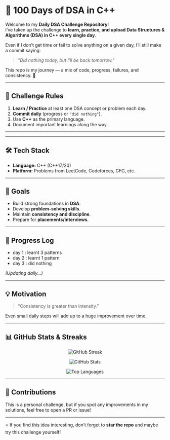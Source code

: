 # 🚀 100 Days of DSA in C++

Welcome to my **Daily DSA Challenge Repository**!  
I’ve taken up the challenge to **learn, practice, and upload Data Structures & Algorithms (DSA) in C++ every single day**.  

Even if I don’t get time or fail to solve anything on a given day, I’ll still make a commit saying:  
> *"Did nothing today, but I’ll be back tomorrow."*  

This repo is my journey — a mix of code, progress, failures, and consistency. 💪  

---

## 📌 Challenge Rules
1. **Learn / Practice** at least one DSA concept or problem each day.  
2. **Commit daily** (progress or `"did nothing"`).  
3. Use **C++** as the primary language.  
4. Document important learnings along the way.  

---


---

## 🛠️ Tech Stack
- **Language:** C++ (C++17/20)  
- **Platform:** Problems from LeetCode, Codeforces, GFG, etc.  

---

## 🎯 Goals
- Build strong foundations in **DSA**.  
- Develop **problem-solving skills**.  
- Maintain **consistency and discipline**.  
- Prepare for **placements/interviews**.  

---

## 📖 Progress Log
- day 1 : learnt 3 patterns 
- day 2 : learnt 1 pattern
- day 3 : did nothing

*(Updating daily...)*  

---

## 💡 Motivation
> "Consistency is greater than intensity."  

Even small daily steps will add up to a huge improvement over time.  

---

## 📊 GitHub Stats & Streaks
<p align="center">
  <img src="https://github-readme-streak-stats.herokuapp.com/?user=vivekprajapati-exe&theme=tokyonight" alt="GitHub Streak" />
</p>

<p align="center">
  <img src="https://github-readme-stats.vercel.app/api?username=vivekprajapati-exe&show_icons=true&theme=tokyonight" alt="GitHub Stats" />
</p>

<p align="center">
  <img src="https://github-readme-stats.vercel.app/api/top-langs/?username=vivekprajapati-exe&layout=compact&theme=tokyonight" alt="Top Languages" />
</p>

---

## 🤝 Contributions
This is a personal challenge, but if you spot any improvements in my solutions, feel free to open a PR or issue!  

---

⭐ If you find this idea interesting, don’t forget to **star the repo** and maybe try this challenge yourself!  

